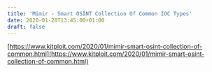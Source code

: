 ```yaml
---
title: 'Mimir - Smart OSINT Collection Of Common IOC Types'
date: 2020-01-28T13:45:00+01:00
draft: false
---
```


[https://www.kitploit.com/2020/01/mimir-smart-osint-collection-of-common.html](https://www.kitploit.com/2020/01/mimir-smart-osint-collection-of-common.html)